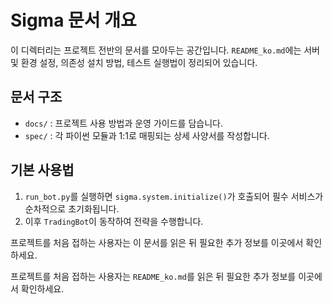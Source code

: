 # Sigma 문서 개요

이 디렉터리는 프로젝트 전반의 문서를 모아두는 공간입니다. `README_ko.md`에는 서버 및 환경 설정, 의존성 설치 방법, 테스트 실행법이 정리되어 있습니다.

## 문서 구조

- `docs/` : 프로젝트 사용 방법과 운영 가이드를 담습니다.
- `spec/` : 각 파이썬 모듈과 1:1로 매핑되는 상세 사양서를 작성합니다.


## 기본 사용법

1. `run_bot.py`를 실행하면 `sigma.system.initialize()`가 호출되어 필수 서비스가 순차적으로 초기화됩니다.
2. 이후 `TradingBot`이 동작하여 전략을 수행합니다.

프로젝트를 처음 접하는 사용자는 이 문서를 읽은 뒤 필요한 추가 정보를 이곳에서 확인하세요.

프로젝트를 처음 접하는 사용자는 `README_ko.md`를 읽은 뒤 필요한 추가 정보를 이곳에서 확인하세요.

